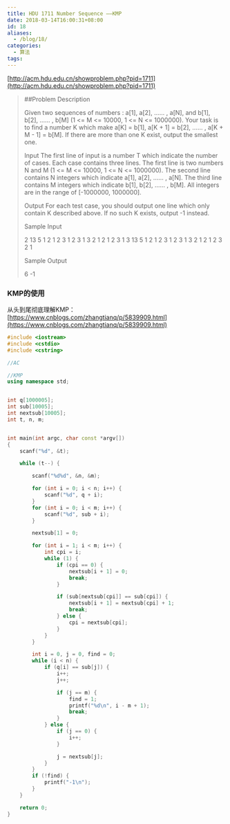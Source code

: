 ```yaml
---
title: HDU 1711 Number Sequence ——KMP
date: 2018-03-14T16:00:31+08:00
id: 18
aliases:
  - /blog/18/
categories:
  - 算法
tags:
---
```


[http://acm.hdu.edu.cn/showproblem.php?pid=1711](http://acm.hdu.edu.cn/showproblem.php?pid=1711)

> ##Problem Description
>
> Given two sequences of numbers : a[1], a[2], ...... , a[N], and b[1], b[2], ...... , b[M] (1 <= M <= 10000, 1 <= N <= 1000000). Your task is to find a number K which make a[K] = b[1], a[K + 1] = b[2], ...... , a[K + M - 1] = b[M]. If there are more than one K exist, output the smallest one.
>  
> 
> Input
> The first line of input is a number T which indicate the number of cases. Each case contains three lines. The first line is two numbers N and M (1 <= M <= 10000, 1 <= N <= 1000000). The second line contains N integers which indicate a[1], a[2], ...... , a[N]. The third line contains M integers which indicate b[1], b[2], ...... , b[M]. All integers are in the range of [-1000000, 1000000].
>  
> 
> Output
> For each test case, you should output one line which only contain K described above. If no such K exists, output -1 instead.
>  
> 
> Sample Input
> 
> 2
> 13 5
> 1 2 1 2 3 1 2 3 1 3 2 1 2
> 1 2 3 1 3
> 13 5
> 1 2 1 2 3 1 2 3 1 3 2 1 2
> 1 2 3 2 1
> 
>  
> 
> Sample Output
> 
> 6
> -1

### KMP的使用

从头到尾彻底理解KMP：
[https://www.cnblogs.com/zhangtianq/p/5839909.html](https://www.cnblogs.com/zhangtianq/p/5839909.html)

```cpp
#include <iostream>
#include <cstdio>
#include <cstring>

//AC

//KMP
using namespace std;


int q[1000005];
int sub[10005];
int nextsub[10005];
int t, n, m;


int main(int argc, char const *argv[])
{
	scanf("%d", &t);

	while (t--) {

		scanf("%d%d", &n, &m);

		for (int i = 0; i < n; i++) {
			scanf("%d", q + i);
		}
		for (int i = 0; i < m; i++) {
			scanf("%d", sub + i);
		}

		nextsub[1] = 0;

		for (int i = 1; i < m; i++) {
			int cpi = i;
			while (1) {
				if (cpi == 0) {
					nextsub[i + 1] = 0;
					break;
				}

				if (sub[nextsub[cpi]] == sub[cpi]) {
					nextsub[i + 1] = nextsub[cpi] + 1;
					break;
				} else {
					cpi = nextsub[cpi];
				}
			}
		}

		int i = 0, j = 0, find = 0;
		while (i < n) {
			if (q[i] == sub[j]) {
				i++;
				j++;

				if (j == m) {
					find = 1;
					printf("%d\n", i - m + 1);
					break;
				}
			} else {
				if (j == 0) {
					i++;
				}

				j = nextsub[j];
			}
		}
		if (!find) {
			printf("-1\n");
		}
	}

	return 0;
}

```
